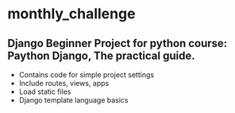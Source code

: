 # monthly_challenge
## Django Beginner Project for python course: Paython Django, The practical guide.

* Contains code for simple project settings
* Include routes, views, apps
* Load static files
* Django template language basics

